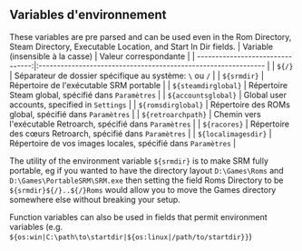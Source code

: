 ## Variables d'environnement
These variables are pre parsed and can be used even in the Rom Directory, Steam Directory, Executable Location, and Start In Dir fields.
| Variable (insensible à la casse) | Valeur correspondante                                          |
| --------------------------------:|:-------------------------------------------------------------- |
|                           `${/}` | Séparateur de dossier spécifique au système: `\` ou `/`       |
|                      `${srmdir}` | Répertoire de l'exécutable SRM portable                        |
|              `${steamdirglobal}` | Répertoire Steam global, spécifié dans `Paramètres`            |
|              `${accountsglobal}` | Global user accounts, specified in `Settings`                  |
|               `${romsdirglobal}` | Répertoire des ROMs global, spécifié dans `Paramètres`         |
|               `${retroarchpath}` | Chemin vers l'exécutable Retroarch, spécifié dans `Paramètres` |
|                     `${racores}` | Répertoire des cœurs Retroarch, spécifié dans `Paramètres`     |
|              `${localimagesdir}` | Répertoire de vos images locales, spécifié dans `Paramètres`   |


The utility of the environment variable `${srmdir}` is to make SRM fully portable, eg if you wanted to have the directory layout `D:\Games\Roms` and `D:\Games\PortableSRM\SRM.exe` then setting the field Roms Directory to be `${srmdir}${/}..${/}Roms` would allow you to move the Games directory somewhere else without breaking your setup.

Function variables can also be used in fields that permit environment variables (e.g. `${os:win|C:\path\to\startdir|${os:linux|/path/to/startdir}}`)
